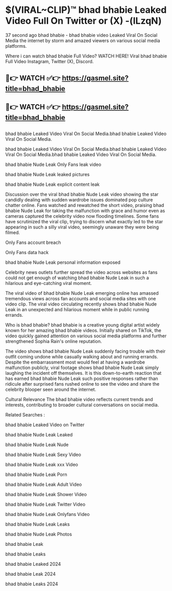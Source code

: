 # $(VIRAL~CLIP)™ bhad bhabie Leaked Video Full On Twitter or (X) -(lLzqN)
37 second ago bhad bhabie - bhad bhabie video Leaked Viral On Social Media the internet by storm and amazed viewers on various social media platforms.

Where i can watch bhad bhabie Full Video? WATCH HERE! Viral bhad bhabie Full Video Instagram, Twitter (X), Discord.

## 🔴👉 WATCH ✅👉 https://gasmel.site?title=bhad_bhabie
## 🔴👉 WATCH ✅👉 https://gasmel.site?title=bhad_bhabie
##
bhad bhabie Leaked Video Viral On Social Media.bhad bhabie Leaked Video Viral On Social Media.

bhad bhabie Leaked Video Viral On Social Media.bhad bhabie Leaked Video Viral On Social Media.bhad bhabie Leaked Video Viral On Social Media.

bhad bhabie Nude Leak Only Fans leak video

bhad bhabie Nude Leak leaked pictures

bhad bhabie Nude Leak explicit content leak

Discussion over the viral bhad bhabie Nude Leak video showing the star candidly dealing with sudden wardrobe issues dominated pop culture chatter online. Fans watched and rewatched the short video, praising bhad bhabie Nude Leak for taking the malfunction with grace and humor even as cameras captured the celebrity video now flooding timelines. Some fans have scrutinized the viral clip, trying to discern what exactly led to the star appearing in such a silly viral video, seemingly unaware they were being filmed.


Only Fans account breach

Only Fans data hack

bhad bhabie Nude Leak personal information exposed

Celebrity news outlets further spread the video across websites as fans could not get enough of watching bhad bhabie Nude Leak in such a hilarious and eye-catching viral moment.


The viral video of bhad bhabie Nude Leak emerging online has amassed tremendous views across fan accounts and social media sites with one video clip. The viral video circulating recently shows bhad bhabie Nude Leak in an unexpected and hilarious moment while in public running errands.


Who is bhad bhabie? bhad bhabie is a creative young digital artist widely known for her amazing bhad bhabie videos. Initially shared on TikTok, the video quickly gained attention on various social media platforms and further strengthened Sophia Rain's online reputation.

The video shows bhad bhabie Nude Leak suddenly facing trouble with their outfit coming undone while casually walking about and running errands. Despite the embarrassment most would feel at having a wardrobe malfunction publicly, viral footage shows bhad bhabie Nude Leak simply laughing the incident off themselves. It is this down-to-earth reaction that has earned bhad bhabie Nude Leak such positive responses rather than ridicule after surprised fans rushed online to see the video and share the celebrity blooper seen around the internet.

Cultural Relevance The bhad bhabie video reflects current trends and interests, contributing to broader cultural conversations on social media.

Related Searches :

bhad bhabie Leaked Video on Twitter

bhad bhabie Nude Leak Leaked

bhad bhabie Nude Leak Nude

bhad bhabie Nude Leak Sexy Video

bhad bhabie Nude Leak xxx Video

bhad bhabie Nude Leak Porn

bhad bhabie Nude Leak Adult Video

bhad bhabie Nude Leak Shower Video

bhad bhabie Nude Leak Twitter Video

bhad bhabie Nude Leak Onlyfans Video

bhad bhabie Nude Leak Leaks

bhad bhabie Nude Leak Photos

bhad bhabie Leak

bhad bhabie Leaks

bhad bhabie Leaked 2024

bhad bhabie Leak 2024

bhad bhabie Leaks 2024
